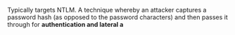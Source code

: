Typically targets NTLM. A technique whereby an attacker captures a password hash (as opposed to the password characters) and then passes it through for **authentication and lateral a**